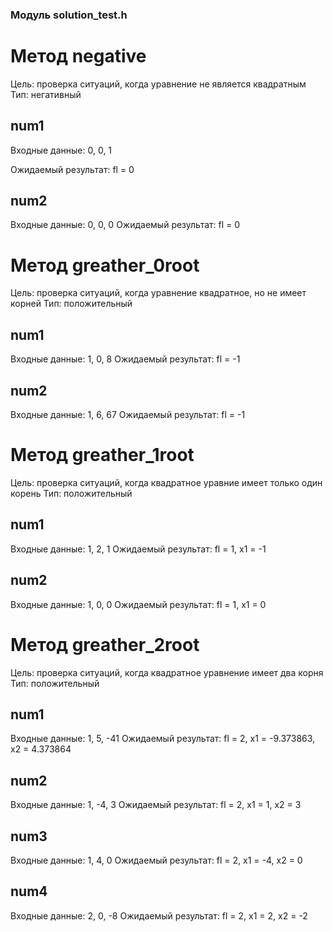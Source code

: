 ### Модуль solution_test.h 
# Метод negative
Цель: проверка ситуаций, когда уравнение не является квадратным
Тип: негативный
## num1
Входные данные: 0, 0, 1

Ожидаемый результат: fl = 0
## num2
Входные данные: 0, 0, 0
Ожидаемый результат: fl = 0
# Метод greather_0root
Цель: проверка ситуаций, когда уравнение квадратное, но не имеет корней
Тип: положительный
## num1
Входные данные: 1, 0, 8
Ожидаемый результат: fl = -1
## num2
Входные данные: 1, 6, 67
Ожидаемый результат: fl = -1
# Метод greather_1root
Цель: проверка ситуаций, когда квадратное уравние имеет только один корень
Тип: положительный
## num1
Входные данные: 1, 2, 1
Ожидаемый результат: fl = 1, x1 = -1
## num2
Входные данные: 1, 0, 0
Ожидаемый результат: fl = 1, x1 = 0
# Метод greather_2root
Цель: проверка ситуаций, когда квадратное уравнение имеет два корня
Тип: положительный
## num1
Входные данные: 1, 5, -41
Ожидаемый результат: fl = 2, x1 = -9.373863, x2 = 4.373864
## num2
Входные данные: 1, -4, 3
Ожидаемый результат: fl = 2, x1 = 1, x2 = 3
## num3
Входные данные: 1, 4, 0
Ожидаемый результат: fl = 2, x1 = -4, x2 = 0
## num4
Входные данные: 2, 0, -8
Ожидаемый результат: fl = 2, x1 = 2, x2 = -2
